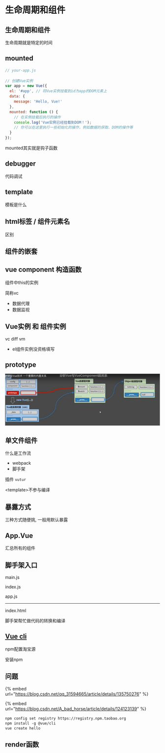 # 生命周期和组件

## 生命周期和组件

生命周期就是特定的时间

## mounted

```js
// your-app.js

// 创建Vue实例
var app = new Vue({
  el: '#app', // 将Vue实例挂载到id为app的DOM元素上
  data: {
    message: 'Hello, Vue!'
  },
  mounted: function () {
    // 在实例挂载后执行的操作
    console.log('Vue实例已经挂载到DOM！');
    // 你可以在这里执行一些初始化的操作，例如数据的获取、DOM的操作等
  }
});

```

mounted其实就是钩子函数

## debugger

代码调试

## template

模板是什么



## html标签 / 组件元素名

区别



## 组件的嵌套

##

## vue component 构造函数

组件中this的实例

简称vc

* 数据代理
* 数据监视



## Vue实例 和 组件实例



vc diff vm

* el组件实例没资格填写

## prototype

&#x20;<img src="../.gitbook/assets/image.png" alt="" data-size="original">



## 单文件组件

什么是工作流

* webpack
* 脚手架

插件 `vutur`

\<template>不参与编译



## 暴露方式

三种方式随便挑, 一般用默认暴露



## App.Vue

汇总所有的组件



## 脚手架入口

main.js

index.js

app.js

***

index.html

脚手架帮忙做代码的转换和编译



## [Vue cli](https://cli.vuejs.org/zh/guide/)

npm配置淘宝源

安装npm



## 问题

{% embed url="https://blog.csdn.net/qq_31594665/article/details/135750276" %}

{% embed url="https://blog.csdn.net/A_bad_horse/article/details/124123139" %}

```
npm config set registry https://registry.npm.taobao.org
npm install -g @vue/cli
vue create hello
```



## render函数





